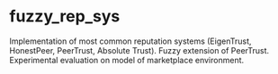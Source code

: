 # fuzzy_rep_sys
Implementation of most common reputation systems (EigenTrust, HonestPeer, PeerTrust, Absolute Trust). Fuzzy extension of PeerTrust. Experimental evaluation on model of marketplace environment.
